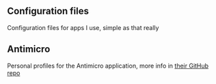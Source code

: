 Configuration files
---
Configuration files for apps I use, simple as that really

Antimicro
---
Personal profiles for the Antimicro application, more info in [their GitHub repo](https://github.com/AntiMicroX/antimicrox/)

